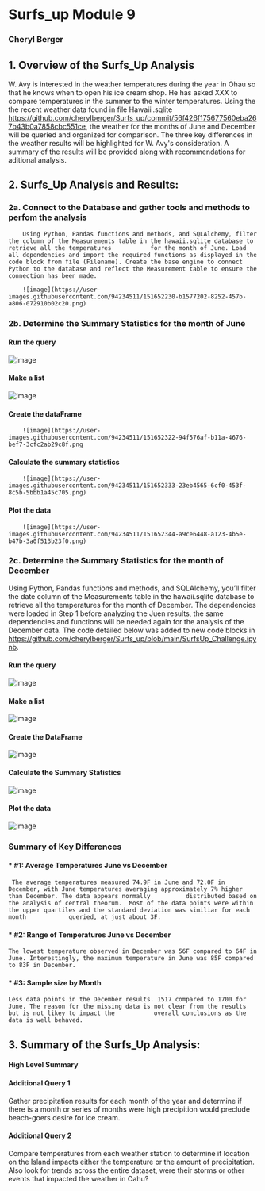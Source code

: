 # Surfs_up      Module 9

### Cheryl Berger


## 1.	Overview of the Surfs_Up Analysis
W. Avy is interested in the weather temperatures during the year in Ohau so that he knows when to open his ice cream shop.  He has asked XXX to compare temperatures in the summer to the winter temperatures.  Using the the recent weather data found in file Hawaiii.sqlite https://github.com/cherylberger/Surfs_up/commit/56f426f175677560eba267b43b0a7858cbc551ce, the weather for the months of June and December will be queried and organized for comparison.  The three key differences in the weather results will be highlighted for W. Avy's consideration.  A summary of the results will be provided along with recommendations for aditional analysis. 

## 2.	Surfs_Up Analysis and Results: 

   ### 2a. Connect to the Database and gather tools and methods to perfom the analysis
        
        Using Python, Pandas functions and methods, and SQLAlchemy, filter the column of the Measurements table in the hawaii.sqlite database to retrieve all the temperatures           for the month of June. Load all dependencies and import the required functions as displayed in the code block from file (Filename). Create the base engine to connect             Python to the database and reflect the Measurement table to ensure the connection has been made. 

        ![image](https://user-images.githubusercontent.com/94234511/151652230-b1577202-8252-457b-a806-072910b02c20.png)

### 2b. Determine the Summary Statistics for the month of June

#### Run the query
![image](https://user-images.githubusercontent.com/94234511/151652256-41935932-67c9-458a-bf64-c474fe491d08.png)

#### Make a list
 ![image](https://user-images.githubusercontent.com/94234511/151652299-e988d0ea-1b1d-4dbb-8432-4d4a59a45d14.png)

#### Create the dataFrame
        ![image](https://user-images.githubusercontent.com/94234511/151652322-94f576af-b11a-4676-bef7-3cfc2ab29c8f.png

#### Calculate the summary statistics
        ![image](https://user-images.githubusercontent.com/94234511/151652333-23eb4565-6cf0-453f-8c5b-5bbb1a45c705.png)

#### Plot the data
        ![image](https://user-images.githubusercontent.com/94234511/151652344-a9ce6448-a123-4b5e-b47b-3a0f513b23f0.png)


### 2c. Determine the Summary Statistics for the month of December

Using Python, Pandas functions and methods, and SQLAlchemy, you’ll filter the date column of the Measurements table in the hawaii.sqlite database to retrieve all the             temperatures for the month of December. The dependencies were loaded in Step 1 before analyzing the Juen results, the same dependencies and functions will be needed             again for the analysis of the December data.  The code detailed below was added to new code blocks in                          https://github.com/cherylberger/Surfs_up/blob/main/SurfsUp_Challenge.ipynb.

#### Run the query
![image](https://user-images.githubusercontent.com/94234511/151652520-f5bfac51-0f3a-415c-b444-e3e613138f1c.png)
     
 #### Make a list
 ![image](https://user-images.githubusercontent.com/94234511/151652534-a59b8813-39ac-49de-be4c-f7b8f075d910.png)

 #### Create the DataFrame
 ![image](https://user-images.githubusercontent.com/94234511/151652547-4736bc2d-3f5b-461b-8c7d-33250efbc9af.png)

 #### Calculate the Summary Statistics
  ![image](https://user-images.githubusercontent.com/94234511/151652569-b8300c0c-3e98-41fd-a8c9-0f0da55571cd.png)

 #### Plot the data
  ![image](https://user-images.githubusercontent.com/94234511/151652583-e58972dd-f7fb-4dd4-9433-85fbe28161ff.png)

### Summary of Key Differences 

####    * #1:  Average Temperatures June vs December

     The average temperatures measured 74.9F in June and 72.0F in December, with June temperatures averaging approximately 7% higher than December. The data appears normally          distributed based on the analysis of central theorum.  Most of the data points were within the upper quartiles and the standard deviation was similiar for each month            queried, at just about 3F.   

####    * #2:  Range of Temperatures June vs December
    
    The lowest temperature observed in December was 56F compared to 64F in June. Interestingly, the maximum temperature in June was 85F compared to 83F in December.  

 
####    * #3:  Sample size by Month
    
    Less data points in the December results. 1517 compared to 1700 for June. The reason for the missing data is not clear from the results but is not likey to impact the           overall conclusions as the data is well behaved.    


## 3.	Summary of the Surfs_Up Analysis: 

#### High Level Summary

#### Additional Query 1  
Gather precipitation results for each month of the year and determine if there is a month or series of months were high precipition would preclude beach-goers desire for ice cream.  

#### Additional Query 2  
Compare temperatures from each weather station to determine if location on the Island impacts either the temperature or the amount of precipitation.
Also look for trends across the entire dataset, were their storms or other events that impacted the weather in Oahu? 

